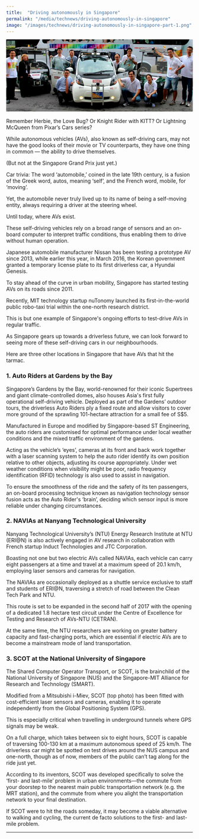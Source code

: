 ```yaml
---
title:  "Driving autonomously in Singapore"
permalink: "/media/technews/driving-autonomously-in-singapore"
image: "/images/technews/driving-autonomously-in-singapore-part-1.png"
---
```


![Driving autonomously in Singapore](/images/technews/driving-autonomously-in-singapore-part-1.png)

Remember Herbie, the Love Bug? Or Knight Rider with KITT? Or Lightning McQueen from Pixar’s Cars series?

While autonomous vehicles (AVs), also known as self-driving cars, may not have the good looks of their movie or TV counterparts, they have one thing in common —   the ability to drive themselves.

(But not at the Singapore Grand Prix just yet.)

Car trivia: The word ‘automobile,’ coined in the late 19th century, is a fusion of the Greek word, autos, meaning ‘self’, and the French word, mobile, for ‘moving’.

Yet, the automobile never truly lived up to its name of being a self-moving entity, always requiring a driver at the steering wheel.

Until today, where AVs exist.

These self-driving vehicles rely on a broad range of sensors and an on-board computer to interpret traffic conditions, thus enabling them to drive without human operation.

Japanese automobile manufacturer Nissan has been testing a prototype AV since 2013, while earlier this year, in March 2016, the Korean government granted a temporary license plate to its first driverless car, a Hyundai Genesis.

To stay ahead of the curve in urban mobility, Singapore has started testing AVs on its roads since 2011.

Recently, MIT technology startup nuTonomy launched its first-in-the-world public robo-taxi trial within the one-north research district.

This is but one example of Singapore's ongoing efforts to test-drive AVs in regular traffic.

As Singapore gears up towards a driverless future, we can look forward to seeing more of these self-driving cars in our neighbourhoods.

Here are three other locations in Singapore that have AVs that hit the tarmac. 

### **1. Auto Riders at Gardens by the Bay**
Singapore’s Gardens by the Bay, world-renowned for their iconic Supertrees and giant climate-controlled domes, also houses Asia's first fully operational self-driving vehicle. Deployed as part of the Gardens’ outdoor tours, the driverless Auto Riders ply a fixed route and allow visitors to cover more ground of the sprawling 101-hectare attraction for a small fee of S$5.

Manufactured in Europe and modified by Singapore-based ST Engineering, the auto riders are customised for optimal performance under local weather conditions and the mixed traffic environment of the gardens.

Acting as the vehicle’s ‘eyes’, cameras at its front and back work together with a laser scanning system to help the auto rider identify its own position relative to other objects, adjusting its course appropriately. Under wet weather conditions when visibility might be poor, radio frequency identification (RFID) technology is also used to assist in navigation.

To ensure the smoothness of the ride and the safety of its ten passengers, an on-board processing technique known as navigation technology sensor fusion acts as the Auto Rider's ‘brain’, deciding which sensor input is more reliable under changing circumstances.

### **2. NAVIAs at Nanyang Technological University**
Nanyang Technological University’s (NTU) Energy Research Institute at NTU (ERI@N) is also actively engaged in AV research in collaboration with French startup Induct Technologies and JTC Corporation.

Boasting not one but two electric AVs called NAVIAs, each vehicle can carry eight passengers at a time and travel at a maximum speed of 20.1 km/h, employing laser sensors and cameras for navigation.

The NAVIAs are occasionally deployed as a shuttle service exclusive to staff and students of ERI@N, traversing a stretch of road between the Clean Tech Park and NTU.

This route is set to be expanded in the second half of 2017 with the opening of a dedicated 1.8 hectare test circuit under the Centre of Excellence for Testing and Research of AVs-NTU (CETRAN).

At the same time, the NTU researchers are working on greater battery capacity and fast-charging ports, which are essential if electric AVs are to become a mainstream mode of land transportation.

### **3. SCOT at the National University of Singapore**
The Shared Computer Operator Transport, or SCOT, is the brainchild of the National University of Singapore (NUS) and the Singapore-MIT Alliance for Research and Technology (SMART). 

Modified from a Mitsubishi i-Miev, SCOT (top photo) has been fitted with cost-efficient laser sensors and cameras, enabling it to operate independently from the Global Positioning System (GPS).

This is especially critical when travelling in underground tunnels where GPS signals may be weak. 

On a full charge, which takes between six to eight hours, SCOT is capable of traversing 100-130 km at a maximum autonomous speed of 25 km/h. The driverless car might be spotted on test drives around the NUS campus and one-north, though as of now, members of the public can’t tag along for the ride just yet.

According to its inventors, SCOT was developed specifically to solve the ‘first- and last-mile’ problem in urban environments—the commute from your doorstep to the nearest main public transportation network (e.g. the MRT station), and the commute from where you alight the transportation network to your final destination. 

If SCOT were to hit the roads someday, it may become a viable alternative to walking and cycling, the current de facto solutions to the first- and last-mile problem.

---
